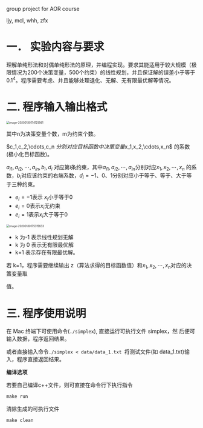 group project for AOR course

ljy, mcl, whh, zfx

# **一．** 实验内容与要求

理解单纯形法和对偶单纯形法的原理，并编程实现。要求其能适用于较大规模（极限情况为200个决策变量，500个约束）的线性规划，并且保证解的误差小于等于$0.1^4$。程序需要考虑、并且能够处理退化、无解、无有限最优解等情况。

# 二. 程序输入输出格式

<img src="/Users/jones/Library/Application Support/typora-user-images/image-20200130174125561.png" alt="image-20200130174125561" style="zoom:50%;" />

其中n为决策变量个数，m为约束个数。

$c_1,c_2,\cdots,c_n $分别对应目标函数中决策变量$x_1,x_2,\cdots,x_n$ 的系数(极小化目标函数)。

$a_{i1}, a_{i2},\cdots, a_{in}, b_i,d_i$ 对应第i条约束，其中$a_{i1}, a_{i2},\cdots, a_{in}$分别对应$x_1,x_2,\cdots,x_n$ 的系数，$b_i$对应该约束的右端系数，$d_i=-1、0、1$分别对应小于等于、等于、大于等于三种约束。

* $e_i=-1$表示 $x_i$小于等于0
* $e_i=0$表示$x_i$无约束
* $e_i=1$表示$x_i$大于等于0

<img src="/Users/jones/Library/Application Support/typora-user-images/image-20200130175315633.png" alt="image-20200130175315633" style="zoom:50%;" />

* k 为-1 表示线性规划无解
* k 为 0 表示无有限最优解
* k=1 表示存在有限最优解。 

若 k=1，程序需要继续输出 z（算法求得的目标函数值）和$x_1,x_2,\cdots,x_n$对应的决策变量取 

值。



# 三. 程序使用说明

在 Mac 终端下可使用命令(`./simplex`), 直接运行可执行文件 simplex，然 后便可输入数据，程序返回结果。

或者直接输入命令`./simplex < data/data_1.txt `将测试文件(如 data_1.txt)输 入，程序直接返回结果。



**编译选项**

若要自己编译c++文件，则可直接在命令行下执行指令

```powershell
make run
```

清除生成的可执行文件

```
make clean
```



